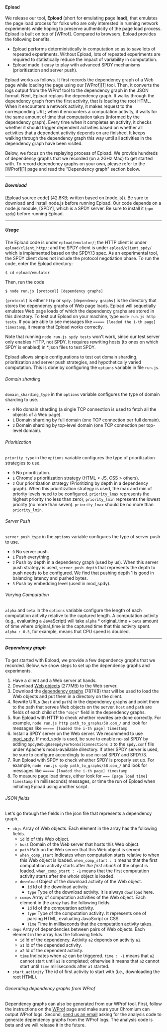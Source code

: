 #### Epload

We release our tool, **Epload** (short for **e**mulating **p**age
**load**), that emulates the page load process for folks who are only
interested in running network experiments while hoping to preserve
authenticity of the page load process. Epload is built on top of
[WProf]. Compared to browsers, Epload provides the following benefits.

-   Epload performs deterministically in computation so as to save lots
    of repeated experiments. Without Epload, lots of repeated
    experiments are required to statistically reduce the impact of
    variability in computation.
-   Epload made it easy to play with advanced SPDY mechanisms
    (prioritization and server push).

Epload works as follows. It first records the dependency graph of a Web
page while loading the page using our [WProf][1] tool. Then, it converts
the logs output from the WProf tool to the dependency graph in the JSON
format. Next, Epload replays the dependency graph. It walks through the
dependency graph from the first activity, that is loading the root HTML.
When it encounters a network activity, it makes request to the
corresponding URL; when it encounters a computation activity, it waits
for the same amount of time that computation takes (informed by the
dependency graph). Every time when it completes an activity, it checks
whether it should trigger dependent activities based on whether all
activities that a dependent activity depends on are finished. It keeps
walking through the dependency graph this way until all activities in
the dependency graph have been visited.

Below, we focus on the replaying process of Epload. We provide hundreds
of dependency graphs that we recorded (on a 2GHz Mac) to get started
with. To record dependency graphs on your own, please refer to the
[WProf][1] page and read the \"Dependency graph\" section below.

------------------------------------------------------------------------

##### Download

[Epload source code] (42.8KB; written based on [node.js]). Be sure to
download and install node.js before running Epload. Our code depends on
a node.js module, [SPDY], which is a SPDY server. Be sure to install it
(`npm spdy`) before running Epload.

------------------------------------------------------------------------

##### Usage

The Epload code is under `epload/emulator/`; the HTTP client is under
`epload/client_http/`; and the SPDY client is under
`epload/client_spdy/` which is implemented based on the SPDY/3 spec. As
an experimental tool, the SPDY client does not include the protocol
negotiation phase. To run the code, enter the Epload directory:

    $ cd epload/emulator

Then, run the code

    $ node run.js [protocol] [dependency graphs]

`[protocol]` is either `http` or `spdy`. `[dependency graphs]` is the
directory that stores the dependency graphs of Web page loads. Epload
will sequetially emulates Web page loads of which the dependency graphs
are stored in this directory. To test out Epload on your machine, type
`node run.js http tests`. If you are able to see messages like `=====
[loaded the i-th page] timestamp`, it means that Epload works correctly.

<div class="alert">

Note that running `node run.js spdy tests` won't work, since our test
server only enables HTTP, not SPDY. It requires rewriting hosts (to ones
on which SPDY is enabled) in \*.json files to test SPDY.

</div>

Epload allows simple configurations to test out domain sharding,
prioritization and server push strategies, and hypothetically varied
computation. This is done by configuring the `options` variable in file
`run.js`.

###### Domain sharding

`domain_sharding_type` in the `options` variable configures the type of
domain sharding to use.

  - `0` No domain sharding (a single TCP connection is used to fetch all
    the objects of a Web page).
  - `1` Domain sharding by full domain (one TCP connection per full
    domain).
  - `2` Domain sharding by top-level domain (one TCP connection per
    top-level domain).

###### Prioritization

`priority_type` in the `options` variable configures the type of
prioritization strategies to use.

  - `0` No prioritization.
  - `1` Chrome's prioritization strategy (HTML \> JS, CSS \> others).
  - `2` Our prioritization strategy (Prioritizing by depth in a
    dependency graph). When this prioritization strategy is used, the
    max and min of priority levels need to be configured.
    `priority_lmax` represents the highest priority (no less than zero);
    `priority_lmin` represents the lowest priority (no more than seven).
    `priority_lmax` should be no more than `priority_lmin`.
    
###### Server Push

`server_push_type` in the `options` variable configures the type of
server push to use.

  - `0` No server push.
  - `1` Push everything.
  - `2` Push by depth in a dependency graph (used by us). When this
    server push strategy is used, `server_push_depth` that represents
    the depth to push needs to be configured. We find that pushing depth
    1 is good in balancing latency and pushed bytes.
  - `3` Push by embedding level (used in mod\_spdy).

###### Varying Computation

`alpha` and `beta` in the `options` variable configure the length of
each computation activity relative to the captured length. A computation
activity (e.g., evaluating a JavaScript) will take `alpha` \*
original\_time + `beta` amount of time where original\_time is the
captured time that this activity spent. `alpha : 0.5`, for example,
means that CPU speed is doubled.

-----

##### Dependency graph

To get started with Epload, we provide a few dependency graphs that we
recorded. Below, we show steps to set up the dependency graphs and
experiments.

1.  Have a client and a Web server at hands.
2.  Download [Web objects](server.tar.gz) (277MB) to the Web server.
3.  Download the [dependency graphs](dependency_graphs.tar.gz) (787KB)
    that will be used to load the Web objects and put them in a
    directory on the client.
4.  Rewrite URLs (`host` and `path`) in the dependency graphs and point
    them to the path that serves Web objects on the server. `host` and
    `path` are fields of each child of the `"objs"` field in the
    dependency graphs.
5.  Run Epload with HTTP to check whether rewrites are done correctly.
    For example, `node run.js http path_to_graphs/58.com_/` and look for
    messages like `===== [loaded the i-th page] timestamp`
6.  Install a SPDY server on the Web server. We recommend to use
    [mod\_spdy](https://code.google.com/p/mod-spdy/). If mod\_spdy is
    used, be sure to enable no-ssl SPDY by adding
    `SpdyDebugUseSpdyForNonSslConnections 3` to the `spdy.conf` file
    under Apache's mods-available directory. If other SPDY server is
    used, be sure to configure accordingly to use no-ssl SPDY and
    SPDY/3.
7.  Run Epload with SPDY to check whether SPDY is properly set up. For
    example, `node run.js spdy path_to_graphs/58.com_/` and look for
    messages like `===== [loaded the i-th page] timestamp`
8.  To measure page load times, either look for `=== [page load time]
    timestamp` (in milliseconds) messages, or time the run of Epload
    when initiating Epload using another script.
    
###### JSON fields

Let's go through the fields in the json file that represents a
dependency graph.

  - `objs` Array of Web objects. Each element in the array has the
    following fields.
      - `id` Id of this Web object.
      - `host` Domain of the Web server that hosts this Web object.
      - `path` Path on the Web server that this Web object is served.
      - `when_comp_start` Indicates when computation starts relative to
        when this Web object is loaded. `when_comp_start : 1` means that
        the first computation activity starts after *the first chunk* of
        the object is loaded. `when_comp_start : -1` means that the
        first computation activity starts after *the whole* object is
        loaded.
      - `download` Object of the download activity of the Web object.
          - `id` Id of the download activity.
          - `type` Type of the download activity. It is always
            `download` here.
      - `comps` Array of computation activities of the Web object. Each
        element in the array has the following fields.
          - `id` Id of the computation activity.
          - `type` Type of the computation activity. It represents one
            of parsing HTML, evaluating JavaScript or CSS.
          - `Time` Time in milliseconds that the computation activity
            takes.
  - `deps` Array of dependencies between pairs of Web objects. Each
    element in the array has the following fields.
      - `id` Id of the dependency. Activity `a2` depends on activity
        `a1`.
      - `a1` Id of the depended activity.
      - `a2` Id of the dependent activity.
      - `time` Indicates when `a2` can be triggered. `time : -1` means
        that `a2` cannot start until `a1` is completed; otherwise it
        means that `a2` cannot start until `time` milliseconds after
        `a1` started.
  - `start_activity` The id of first activity to start with (i.e.,
    downloading the root HTML).

###### Generating dependency graphs from WProf

Dependency graphs can also be generated from our WProf tool. First,
follow the instructions on the
[WProf](http://wprof.cs.washington.edu/tool/) page and make sure your
Chromium can output WProf logs. Second, [send us an
email](mailto:wangxiao@cs.washington.edu) asking for the analysis code
to generate dependency graphs from the WProf logs. The analysis code is
beta and we will release it in the future.
